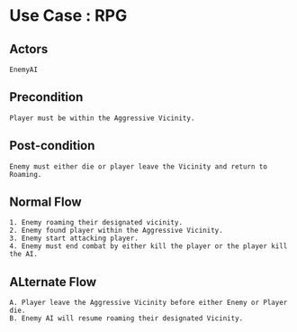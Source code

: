 # Use Case : RPG

## Actors

	EnemyAI

## Precondition

	Player must be within the Aggressive Vicinity.
	
## Post-condition

	Enemy must either die or player leave the Vicinity and return to Roaming.
	
## Normal Flow

	1. Enemy roaming their designated vicinity.
	2. Enemy found player within the Aggressive Vicinity.
	3. Enemy start attacking player.
	4. Enemy must end combat by either kill the player or the player kill the AI.
	
## ALternate Flow
	
	A. Player leave the Aggressive Vicinity before either Enemy or Player die.
	B. Enemy AI will resume roaming their designated Vicinity.
